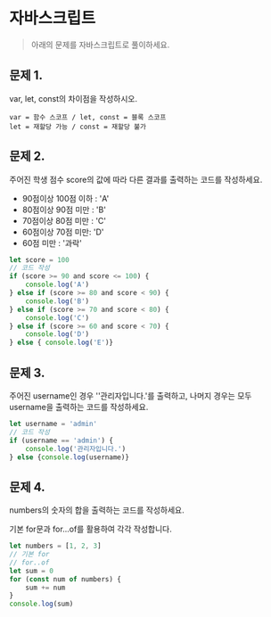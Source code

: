 # 자바스크립트

> 아래의 문제를 자바스크립트로 풀이하세요.

## 문제 1.

var, let, const의 차이점을 작성하시오.

```plaintext
var = 함수 스코프 / let, const = 블록 스코프
let = 재할당 가능 / const = 재할당 불가
```

## 문제 2.

주어진 학생 점수 score의 값에 따라 다른 결과를 출력하는 코드를 작성하세요.

- 90점이상 100점 이하 : 'A'
- 80점이상 90점 미만 : 'B'
- 70점이상 80점 미만 : 'C'
- 60점이상 70점 미만: 'D'
- 60점 미만 : '과락'

```javascript
let score = 100
// 코드 작성
if (score >= 90 and score <= 100) {
	console.log('A')
} else if (score >= 80 and score < 90) {
	console.log('B')
} else if (score >= 70 and score < 80) {
	console.log('C')
} else if (score >= 60 and score < 70) {
	console.log('D')
} else { console.log('E')}
```

## 문제 3.

주어진 username인 경우 ''관리자입니다.'를 출력하고, 나머지 경우는 모두 username을 출력하는 코드를 작성하세요.

```javascript
let username = 'admin'
// 코드 작성
if (username == 'admin') {
	console.log('관리자입니다.')
} else {console.log(username)}

```

## 문제 4.

numbers의 숫자의 합을 출력하는 코드를 작성하세요.

기본 for문과 for...of를 활용하여 각각 작성합니다.

```javascript
let numbers = [1, 2, 3]
// 기본 for 
// for..of
let sum = 0
for (const num of numbers) {
	sum += num
}
console.log(sum)
```